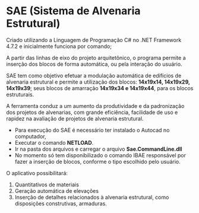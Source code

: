 # SAE (Sistema de Alvenaria Estrutural)
Criado utilizando a Linguagem de Programação C# no .NET Framework 4.7.2 e inicialmente funciona por comando;

A partir das linhas de eixo do projeto arquitetônico, o programa permite a inserção dos blocos de forma automática, ou pela interação do usuário.

SAE tem como objetivo efetuar a modulação automática de edifícios de alvenaria estrutural e permite a utilização dos blocos:
**14x19x14, 14x19x29, 14x19x39**; seus blocos de amarração **14x19x34 e 14x19x44**, para os blocos estruturais.

A ferramenta conduz a um aumento da produtividade e da padronização dos projetos de alvenarias, com grande eficiência, facilidade de uso e rapidez na avaliação de projetos de alvenaria estrutural.

* Para execução do SAE é necessário ter instalado o Autocad no computador, 
* Executar o comando **NETLOAD**.
* Ir na pasta dos arquivos e carregar o arquivo **Sae.CommandLine.dll**
* No momento só tem disponibilizado o comando IBAE responsável por fazer a inserção de blocos, conforme o tipo escolhido pelo usuário.

O aplicativo possibilitará:

1. Quantitativos de materiais
2. Geração automática de elevações
3. Inserção de detalhes relacionados à alvenaria estrutural, como disposições construtivas, armaduras.
